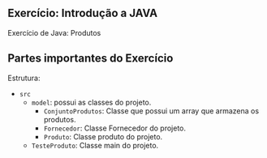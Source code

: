 ## Exercício: Introdução a JAVA

Exercício de Java: Produtos

## Partes importantes do Exercício

Estrutura:

- `src`
  - `model`: possui as classes do projeto.
    - `ConjuntoProdutos`: Classe que possui um array que armazena os produtos.
    - `Fornecedor`: Classe Fornecedor do projeto.
    - `Produto`: Classe produto do projeto.
  - `TesteProduto`: Classe main do projeto.


